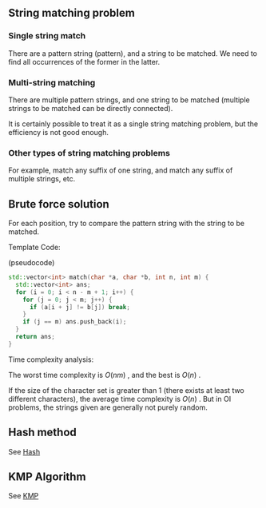 ## String matching problem

### Single string match

There are a pattern string (pattern), and a string to be matched. We need to find all occurrences of the former in the latter.

### Multi-string matching

There are multiple pattern strings, and one string to be matched (multiple strings to be matched can be directly connected).

It is certainly possible to treat it as a single string matching problem, but the efficiency is not good enough.

### Other types of string matching problems

For example, match any suffix of one string, and match any suffix of multiple strings, etc.

## Brute force solution

For each position, try to compare the pattern string with the string to be matched.

Template Code:

(pseudocode)

```cpp
std::vector<int> match(char *a, char *b, int n, int m) {
  std::vector<int> ans;
  for (i = 0; i < n - m + 1; i++) {
    for (j = 0; j < m; j++) {
      if (a[i + j] != b[j]) break;
    }
    if (j == m) ans.push_back(i);
  }
  return ans;
}
```

Time complexity analysis:

The worst time complexity is $O(nm)$ , and the best is $O(n)$ .

If the size of the character set is greater than 1 (there exists at least two different characters), the average time complexity is $O(n)$ . But in OI problems, the strings given are generally not purely random.

## Hash method

See [Hash](./hash.md)

## KMP Algorithm

See [KMP](./kmp.md)